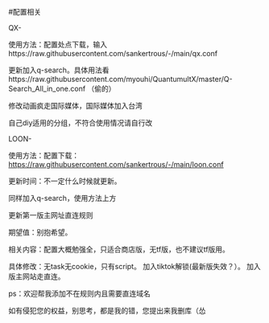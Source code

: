 #配置相关

QX-

使用方法：配置处点下载，输入https://raw.githubusercontent.com/sankertrous/-/main/qx.conf

更新加入q-search。具体用法看https://raw.githubusercontent.com/myouhi/QuantumultX/master/Q-Search_All_in_one.conf
（偷的）

修改动画疯走国际媒体，国际媒体加入台湾

自己diy适用的分组，不符合使用情况请自行改


LOON-

使用方法：配置下载：https://raw.githubusercontent.com/sankertrous/-/main/loon.conf

更新时间：不一定什么时候就更新。

同样加入q-search，使用方法上方

更新第一版主网址直连规则

期望值：别抱希望。

相关内容：配置大概勉强全，只适合商店版，无tf版，也不建议tf版用。

具体修改：无task无cookie，只有script。    加入tiktok解锁(最新版失效？）。   加入版主网站走直连。   

ps：欢迎帮我添加不在规则内且需要直连域名

如有侵犯您的权益，别思考，都是我的错，您提出来我删库（怂
